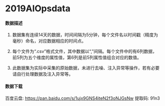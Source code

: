 # 2019AIOpsdata
#### 数据描述
1. 数据集有连续14天的数据，时间间隔为5分钟，每个文件名以时间戳（精度为毫秒）命名，对应数据相应的时间点。

2. 每个文件为“.csv”格式文件，其中数据以“,”间隔。每个文件中的有6列数据，前5列为五个维度的属性值，第6列是前5列属性值组合对应的数值。  

3. 此数据集为实际中采集的原始数据，未进行去噪、注入异常等操作，若有必要请自行处理数据及注入异常等。 

#### 数据下载
百度云盘: https://pan.baidu.com/s/1ujx9GNS4iteN2f3oNJGsNw
提取码: 91n3
